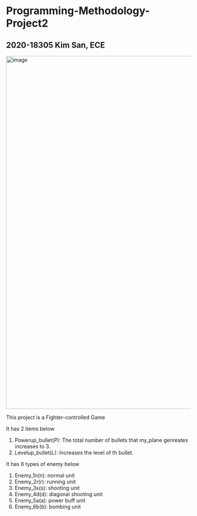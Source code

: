 ﻿# Programming-Methodology-Project2

## 2020-18305 Kim San, ECE

<img width="960" alt="image" src="https://github.com/Saaan0721/Programming-Methodology-Project2/assets/71926501/4149a401-b025-4dc2-a7bd-ad9878363020">

This project is a Fighter-controlled Game

It has 2 items below
1. Powerup_bullet(P): The total number of bullets that my_plane genreates increases to 3.
2. Levelup_bullet(L): Increases the level of th bullet.

It has 6 types of enemy below
1. Enemy_1n(n): normal unit
2. Enemy_2r(r): running unit
3. Enemy_3s(s): shooting unit
4. Enemy_4d(d): diagonal shooting unit
5. Enemy_5a(a): power buff unit
6. Enemy_6b(b): bombing unit
